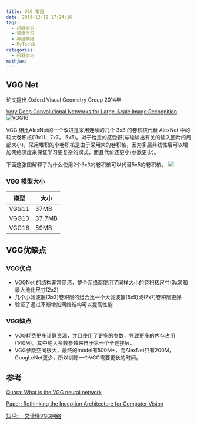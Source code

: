 ```yaml
---
title: VGG 笔记
date: 2019-12-12 17:24:16
tags:
  - 机器学习
  - 深度学习
  - 神经网络
  - PyTorch
categories:
  - 机器学习
mathjax:
---
```

## VGG Net

论文提出 Oxford Visual Geometry Group 2014年

[Very Deep Convolutional Networks for Large-Scale Image Recognition](https://arxiv.org/pdf/1409.1556.pdf%20http://arxiv.org/abs/1409.1556.pdf)
![VGG16](https://i.loli.net/2019/12/12/ovMdYrGBi5Kf8UP.png)

VGG 相比AlexNet的一个改进是采用连续的几个 3x3 的卷积核代替 AlexNet 中的较大卷积核(11x11，7x7， 5x5)。对于给定的感受野(与输输出有关的输入图片的局部大小)，采用堆积的小卷积核是由于采用大的卷积核，因为多层非线性层可以增加网络深度来保证学习更复杂的模式，而且代价还更小(参数更少)。


下面这张图解释了为什么使用2个3x3的卷积核可以代替5x5的卷积核。
![](https://i.loli.net/2019/12/15/5DX4at7R18HwAJ2.png)

### VGG 模型大小
模型|大小
---|---
VGG11 | 37MB
VGG13|37.7MB
VGG16|59MB
## VGG优缺点

### VGG优点
* VGGNet 的结构非常简洁，整个网络都使用了同样大小的卷积核尺寸(3x3)和最大池化尺寸(2x2)
* 几个小滤波器(3x3)卷积层的组合比一个大滤波器(5x5)或(7x7)卷积层更好
* 验证了通过不断增加网络结构可以提高性能

### VGG缺点
* VGG耗费更多计算资源，并且使用了更多的参数，导致更多的内存占用(140M)。其中绝大多数参数来自于第一个全连接层。
* VGG参数空间很大，最终的model有500M+，而AlexNet只有200M，GoogLeNet更少，所以训练一个VGG需要更长的时间。
## 参考

[Quora: What is the VGG neural network](https://www.quora.com/What-is-the-VGG-neural-network)


[Paper: Rethinking the Inception Architecture for Computer Vision](https://www.cv-foundation.org/openaccess/content_cvpr_2016/papers/Szegedy_Rethinking_the_Inception_CVPR_2016_paper.pdf)

[知乎: 一文读懂VGG网络](https://zhuanlan.zhihu.com/p/41423739)
